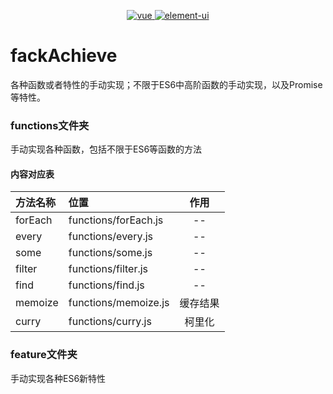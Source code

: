 
<p align="center">
  <a href="https://github.com/gzg1023/fackAchieve">
    <img src="https://img.shields.io/badge/手写-ES6-pink.svg" alt="vue">
  </a>
  <a href="https://github.com/gzg1023/fackAchieve">
    <img src="https://img.shields.io/badge/手写-Promise-blue.svg" alt="element-ui">
  </a>
</p>

# fackAchieve

各种函数或者特性的手动实现；不限于ES6中高阶函数的手动实现，以及Promise等特性。
### functions文件夹

手动实现各种函数，包括不限于ES6等函数的方法

#### 内容对应表

| 方法名称        | 位置    |  作用   |
| :--------   | :----- | :----:  |
| forEach | functions/forEach.js  | -- |
| every | functions/every.js  | -- |
| some | functions/some.js  | -- |
| filter | functions/filter.js  | -- |
| find | functions/find.js  | -- |
| memoize | functions/memoize.js  | 缓存结果 |
| curry | functions/curry.js  | 柯里化 |
### feature文件夹

手动实现各种ES6新特性
